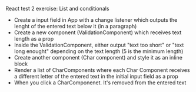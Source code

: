 React test 2 exercise: List and conditionals 

- Create a input field in App with a change listener which outputs the lenght of the entered text below it (in a paragraph)
- Create a new component (ValidationComponent) which receives text length as a prop
- Inside the ValidationComponent, either output "text too short" or "text long enought" depending on the text length (5 is the minimum length)
- Create another component (Char component) and style it as an inline block
- Render a list of CharComponents where each Char Component receives a different letter of the entered text in the initial input field as a prop
- When you click a CharComponenet. It's removed from the entered text 